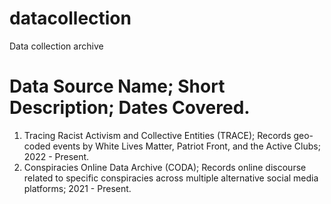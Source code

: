 # datacollection
Data collection archive

# Data Source Name; Short Description; Dates Covered.

1. Tracing Racist Activism and Collective Entities (TRACE); Records geo-coded events by White Lives Matter, Patriot Front, and the Active Clubs; 2022 - Present.
2. Conspiracies Online Data Archive (CODA); Records online discourse related to specific conspiracies across multiple alternative social media platforms; 2021 - Present.










